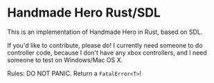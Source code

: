 Handmade Hero Rust/SDL
======================

This is an implementation of Handmade Hero in Rust, based on SDL.

If you'd like to contribute, please do! I currently need someone to do
controller code, because I don't have any xbox controllers, and I need someone
to test on Windows/Mac OS X.

Rules: DO NOT PANIC. Return a `FatalError<T>`!
